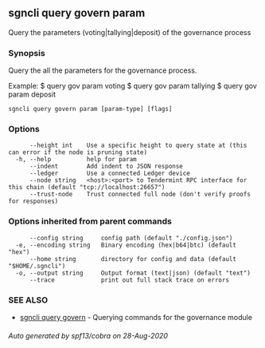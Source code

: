 ## sgncli query govern param

Query the parameters (voting|tallying|deposit) of the governance process

### Synopsis

Query the all the parameters for the governance process.

Example:
$ <appcli> query gov param voting
$ <appcli> query gov param tallying
$ <appcli> query gov param deposit

```
sgncli query govern param [param-type] [flags]
```

### Options

```
      --height int    Use a specific height to query state at (this can error if the node is pruning state)
  -h, --help          help for param
      --indent        Add indent to JSON response
      --ledger        Use a connected Ledger device
      --node string   <host>:<port> to Tendermint RPC interface for this chain (default "tcp://localhost:26657")
      --trust-node    Trust connected full node (don't verify proofs for responses)
```

### Options inherited from parent commands

```
      --config string     config path (default "./config.json")
  -e, --encoding string   Binary encoding (hex|b64|btc) (default "hex")
      --home string       directory for config and data (default "$HOME/.sgncli")
  -o, --output string     Output format (text|json) (default "text")
      --trace             print out full stack trace on errors
```

### SEE ALSO

* [sgncli query govern](sgncli_query_govern.md)	 - Querying commands for the governance module

###### Auto generated by spf13/cobra on 28-Aug-2020
